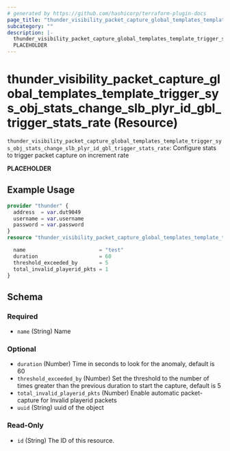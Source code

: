 ```yaml
---
# generated by https://github.com/hashicorp/terraform-plugin-docs
page_title: "thunder_visibility_packet_capture_global_templates_template_trigger_sys_obj_stats_change_slb_plyr_id_gbl_trigger_stats_rate Resource - terraform-provider-thunder"
subcategory: ""
description: |-
  thunder_visibility_packet_capture_global_templates_template_trigger_sys_obj_stats_change_slb_plyr_id_gbl_trigger_stats_rate: Configure stats to trigger packet capture on increment rate
  PLACEHOLDER
---
```


# thunder_visibility_packet_capture_global_templates_template_trigger_sys_obj_stats_change_slb_plyr_id_gbl_trigger_stats_rate (Resource)

`thunder_visibility_packet_capture_global_templates_template_trigger_sys_obj_stats_change_slb_plyr_id_gbl_trigger_stats_rate`: Configure stats to trigger packet capture on increment rate

__PLACEHOLDER__

## Example Usage

```terraform
provider "thunder" {
  address  = var.dut9049
  username = var.username
  password = var.password
}
resource "thunder_visibility_packet_capture_global_templates_template_trigger_sys_obj_stats_change_slb_plyr_id_gbl_trigger_stats_rate" "thunder_visibility_packet_capture_global_templates_template_trigger_sys_obj_stats_change_slb_plyr_id_gbl_trigger_stats_rate" {

  name                        = "test"
  duration                    = 60
  threshold_exceeded_by       = 5
  total_invalid_playerid_pkts = 1
}
```

<!-- schema generated by tfplugindocs -->
## Schema

### Required

- `name` (String) Name

### Optional

- `duration` (Number) Time in seconds to look for the anomaly, default is 60
- `threshold_exceeded_by` (Number) Set the threshold to the number of times greater than the previous duration to start the capture, default is 5
- `total_invalid_playerid_pkts` (Number) Enable automatic packet-capture for Invalid playerid packets
- `uuid` (String) uuid of the object

### Read-Only

- `id` (String) The ID of this resource.



